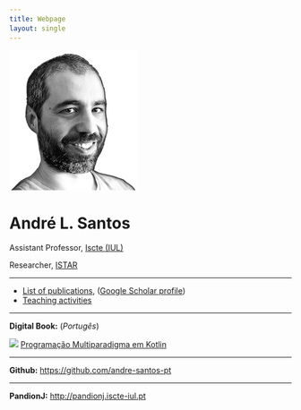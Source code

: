 ```yaml
---
title: Webpage
layout: single
---
```

![](andre_l_santos.png)

André L. Santos
===============
Assistant Professor, [Iscte (IUL)](http://www.iscte-iul.pt)

Researcher, [ISTAR](https://istar.iscte-iul.pt)

***

- [List of publications](publications), ([Google Scholar profile](https://scholar.google.com/citations?hl=pt-PT&user=sYMVDNgAAAAJ&view_op=list_works&sortby=pubdate))
- [Teaching activities](teaching)

***

**Digital Book:** (*Portugês*)

![](kotlin.png) [Programação Multiparadigma em Kotlin](kotlin)

***

**Github:**
<https://github.com/andre-santos-pt>

***

**PandionJ:**
<http://pandionj.iscte-iul.pt>
